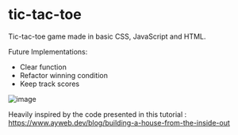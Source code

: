 # tic-tac-toe

Tic-tac-toe game made in basic CSS, JavaScript and HTML.

Future Implementations:
 - Clear function
 - Refactor winning condition
 - Keep track scores

![image](https://github.com/user-attachments/assets/4356b5c6-45ca-412c-bf66-2f95a97d46be)



Heavily inspired by the code presented in this tutorial : https://www.ayweb.dev/blog/building-a-house-from-the-inside-out
